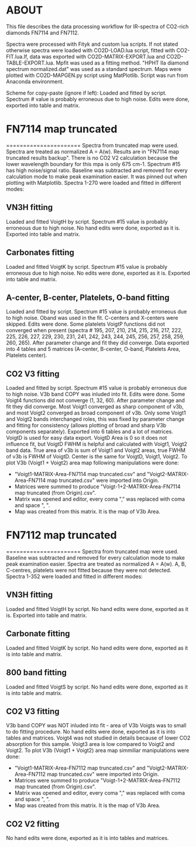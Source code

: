 # ABOUT
This file describes the data processing workflow for IR-spectra of CO2-rich diamonds FN7114 and FN7112.

Spectra were processed with Fityk and custom lua scripts.
If not stated otherwise spectra were loaded with CO2D-LOAD.lua script, fitted with CO2-FIT.lua.If, data was exported with CO2D-MATRIX-EXPORT.lua and CO2D-TABLE-EXPORT.lua. Mpfit was used as a fitting method. "HPHT IIa diamond spectrum normalized.dat" was used as a standard spectrum.
Maps were plotted with CO2D-MAPGEN.py script using MatPlotlib. Script was run from Anaconda environment. 

Scheme for copy-paste (ignore if left):
Loaded and fitted by script. Spectrum # value is probably erroneous due to high noise. Edits were done, exported into table and matrix.

# FN7114 map truncated
======================
Spectra from truncated map were used. Spectra are treated as normalized A = A(w). Results are in "FN7114 map truncated results backup". There is no CO2 V2 calculation because the lower wavelength boundary for this mpa is only 675 cm-1. Spectrum #15 has high noise/signal ratio. Baseline was subtracted and removed for every calculation mode to make peak examination easier. It was pinned out when plotting with Matplotlib. Spectra 1-270 were loaded and fitted in different modes:

## VN3H fitting
Loaded and fitted VoigtH by script. Spectrum #15 value is probably erroneous due to high noise. No hand edits were done, exported as it is. Exported into table and matrix.

## Carbonates fitting
Loaded and fitted VoigtK by script. Spectrum #15 value is probably erroneous due to high noise. No edits were done, exported as it is. Exported into table and matrix.

## A-center, B-center, Platelets, O-band fitting
Loaded and fitted by script. Spectrum #15 value is probably erroneous due to high noise. Oband was used in the fit. C-centers and X-centers were skipped. Edits were done. Some platelets VoigtP functions did not converged when present (spectra # 195, 207, 210, 214, 215, 216, 217, 222, 225, 226, 227, 229, 230, 231, 241, 242, 243, 244, 245, 256, 257, 258, 259, 260, 265). After parameter change and fit they did converge. Data exported into 4 tables and 5 matrices (A-center, B-center, O-band, Platelets Area, Platelets center).
	
## CO2 V3 fitting
Loaded and fitted by script. Spectrum #15 value is probably erroneous due to high noise. V3b band COPY was inluded into fit. Edits were done. Some Voigt4 functions did not converge (1, 32, 60). After parameter change and fit they did converge. Most Voigt1 converged as sharp component of v3b, and most Voigt2 converged as broad component of v3b. Only some Voigt1 and Voigt2 bands interchanged roles, this was fixed by parameter change and fitting for consistency (allows plotting of broad and sharp V3b components separately).
Exported into 6 tables and a lot of matrices.
VoigtD is used for easy data export.
VoigtD Area is 0 so it does not influence fit, but VoigtD FWHM is helpful and calculated with Voigt1, Voigt2 band data. True area of v3b is sum of Voigt1 and Voigt2 areas, true FWHM of v3b is FWHM of VoigtD. Center is the same for VoigtD, Voigt1, Voigt2.
To plot V3b (Voigt1 + Voigt2) area map following manipulations were done: 
* "Voigt1-MATRIX-Area-FN7114 map truncated.csv" and "Voigt2-MATRIX-Area-FN7114 map truncated.csv" were imported into Origin.
* Matrices were summed to produce "Voigt-1+2-MATRIX-Area-FN7114 map truncated (from Origin).csv".
* Matrix was opened and editor, every coma "," was replaced with coma and space ", ".
* Map was created from this matrix. It is the map of V3b Area.
	
# FN7112 map truncated
======================
Spectra from truncated map were used. Baseline was subtracted and removed for every calculation mode to make peak examination easier. Spectra are treated as normalized A = A(w). A, B, C-centres, platelets were not fitted because they were not detected.
Spectra 1-352 were loaded and fitted in different modes:

## VN3H fitting
Loaded and fitted VoigtH by script. No hand edits were done, exported as it is. Exported into table and matrix.

## Carbonate fitting
Loaded and fitted VoigtK by script. No hand edits were done, exported as it is into table and matrix.

## 800 band fitting
Loaded and fitted VoigtS by script. No hand edits were done, exported as it is into table and matrix.

## CO2 V3 fitting
V3b band COPY was NOT inluded into fit - area of V3b Voigts was to small to do fitting procedure. No hand edits were done, exported as it is into tables and matrices. Voigt4 was not studied in details because of lower CO2 absorption for this sample. Voigt3 area is low compared to Voigt2 and Voigt2.
To plot V3b (Voigt1 + Voigt2) area map simmiliar manipulations were done: 
* "Voigt1-MATRIX-Area-FN7112 map truncated.csv" and "Voigt2-MATRIX-Area-FN7112 map truncated.csv" were imported into Origin.
* Matrices were summed to produce "Voigt-1+2-MATRIX-Area-FN7112 map truncated (from Origin).csv".
* Matrix was opened and editor, every coma "," was replaced with coma and space ", ".
* Map was created from this matrix. It is the map of V3b Area.

## CO2 V2 fitting
No hand edits were done, exported as it is into tables and matrices.
